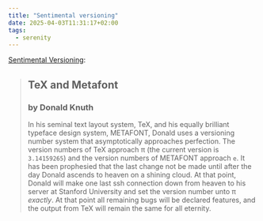```yaml
---
title: "Sentimental versioning"
date: 2025-04-03T11:31:17+02:00
tags:
  - serenity
---
```


[Sentimental Versioning](https://github.com/dominictarr/sentimental-versioning):

> ## TeX and Metafont
>
> ### by Donald Knuth
>
> In his seminal text layout system, TeX, and his equally
brilliant typeface design system, METAFONT, Donald uses a versioning number
system that asymptotically approaches perfection. The version numbers of TeX
approach π (the current version is `3.14159265`) and the version numbers of
METAFONT approach `e`. It has been prophesied that the last change not be made
until after the day Donald ascends to heaven on a shining cloud. At that point,
Donald will make one last ssh connection down from heaven to his server at
Stanford University and set the version number unto π _exactly_. At that point
all remaining bugs will be declared features, and the output from TeX will
remain the same for all eternity.
